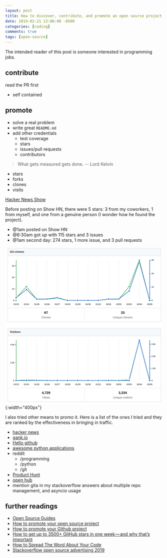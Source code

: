 ```yaml
---
layout: post
title: How to discover, contribute, and promote an open source project
date: 2019-02-21 13:00:00 -0500
categories: [coding]
comments: true
tags: [open-source]
---
```


The intended reader of this post is someone interested in programming jobs.

## contribute

read the PR first

- self contained

## promote

- solve a real problem
- write great `README.md`
- add other credentials
  - test coverage
  - stars
  - issues/pull requests
  - contributors

> What gets measured gets done. -- Lord Kelvin

- stars
- forks
- clones
- visits

[Hacker News Show](https://news.ycombinator.com/show)

Before posting on Show HN, there were 5 stars: 3 from my coworkers,
1 from myself, and one from a genuine person (I wonder how he found the project).

- @1am posted on Show HN
- @6:30am got up with 115 stars and 3 issues
- @1am second day: 274 stars, 1 more issue, and 3 pull requests

![two blobs](/assets/gita_spike.png){:width="400px"}

I also tried other means to promo it. Here is a list of the ones I tried and
they are ranked by the effectiveness in bringing in traffic.

- [hacker news](https://news.ycombinator.com/item?id=19074170)
- [gank.io](http://gank.io/)
- [Hello github](https://hellogithub.com/)
- [awesome python applications](https://github.com/mahmoud/awesome-python-applications)
- reddit
  - /programming
  - /python
  - /git
- [Product Hunt](https://www.producthunt.com/posts/gita-2)
- [open hub](https://www.openhub.net/p/gita0)
- mention gita in my stackoverflow answers about multiple repo management,
  and asyncio usage

## further readings

- [Open Source Guides](https://opensource.guide/)
- [How to promote your open source project](https://linux-audit.com/how-to-promote-your-open-source-project/)
- [How to promote your Github project](https://hackernoon.com/how-to-promote-your-github-project-1b39a7eee841)
- [How to get up to 3500+ GitHub stars in one week — and why that’s important](https://medium.freecodecamp.org/how-to-get-up-to-3500-github-stars-in-one-week-339102b62a8f)
- [How to Spread The Word About Your Code](https://hacks.mozilla.org/2013/05/how-to-spread-the-word-about-your-code/)
- [Stackoverflow open source advertising 2019](https://meta.stackoverflow.com/questions/379273/open-source-advertising-1h-2019)
